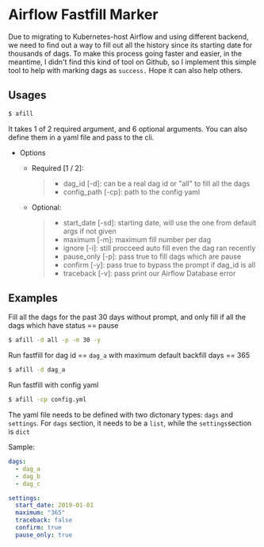 # Airflow Fastfill Marker



Due to migrating to Kubernetes-host Airflow and using different backend, we need to find out a way to fill out all the history since its starting date for thousands of dags. To make this process going faster and easier, in the meantime, I didn't find this kind of tool on Github, so I implement this simple tool to help with marking dags as `success.` Hope it can also help others.



## Usages

```bash
$ afill
```

It takes 1 of 2 required argument, and 6 optional arguments. You can also define them in a yaml file and pass to the cli.

- Options

    - Required [1 / 2]:

        > - dag_id [-d]: can be a real dag id or "all" to fill all the dags
        > - config_path [-cp]: path to the config yaml

    - Optional:

        >- start_date [-sd]: starting date, will use the one from default args if not given
        >- maximum [-m]: maximum fill number per dag
        >- ignore [-i]: still procceed auto fill even the dag ran recently
        >- pause_only [-p]: pass true to fill dags which are pause
        >- confirm [-y]: pass true to bypass the prompt if dag_id is all
        >- traceback [-v]: pass print our Airflow Database error



## Examples

Fill all the dags for the past 30 days without prompt, and only fill if all the dags which have status == pause

```bash
$ afill -d all -p -m 30 -y
```



Run fastfill for dag id == `dag_a` with maximum default backfill days == 365

```bash
$ afill -d dag_a
```



Run fastfill with config yaml

```bash
$ afill -cp config.yml
```

The yaml file needs to be defined with two dictonary types: `dags` and `settings`. For `dags` section, it needs to be a `list`, while the `settings`section is `dict`

Sample:

```yaml
dags:
  - dag_a
  - dag_b
  - dag_c

settings:
  start_date: 2019-01-01
  maximum: "365"
  traceback: false
  confirm: true
  pause_only: true

```

